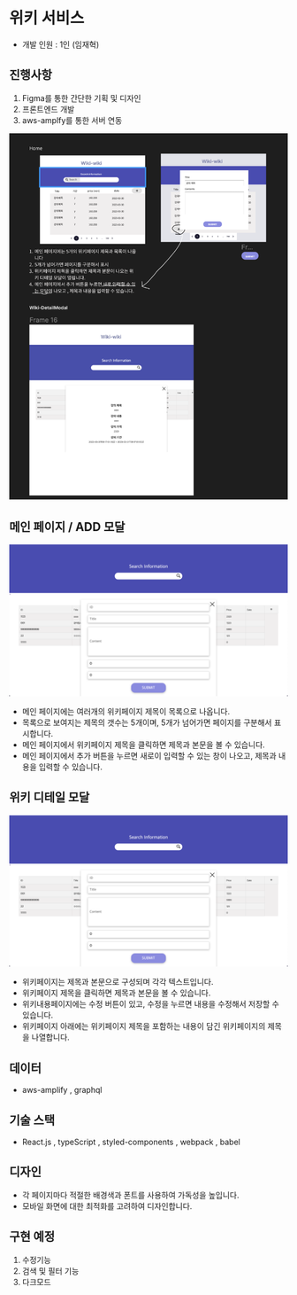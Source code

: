 # 위키 서비스

- 개발 인원 : 1인 (임재혁)

## 진행사항
1. Figma를 통한 간단한 기획 및 디자인
2. 프론트엔드 개발
3. aws-amplfy를 통한 서버 연동

  <img width="642" alt="image" src="https://github.com/Jaehyuksssss/wiki-wiki/blob/master/public/Images/Figma.png?raw=true">


## 메인 페이지  / ADD 모달
  <img width="642" alt="image" src="https://github.com/Jaehyuksssss/wiki-wiki/blob/master/public/Images/ADDMODAL.png?raw=true">

- 메인 페이지에는 여러개의 위키페이지 제목이 목록으로 나옵니다.
- 목록으로 보여지는 제목의 갯수는 5개이며, 5개가 넘어가면 페이지를 구분해서 표시합니다.
- 메인 페이지에서 위키페이지 제목을 클릭하면 제목과 본문을 볼 수 있습니다.
- 메인 페이지에서 추가 버튼을 누르면 새로이 입력할 수 있는 창이 나오고, 제목과 내용을 입력할 수 있습니다.

## 위키 디테일 모달 
  <img width="642" alt="image" src="https://github.com/Jaehyuksssss/wiki-wiki/blob/master/public/Images/ADDMODAL.png?raw=true">

- 위키페이지는 제목과 본문으로 구성되며 각각 텍스트입니다.
- 위키페이지 제목을 클릭하면 제목과 본문을 볼 수 있습니다.
- 위키내용페이지에는 수정 버튼이 있고, 수정을 누르면 내용을 수정해서 저장할 수 있습니다.
- 위키페이지 아래에는 위키페이지 제목을 포함하는 내용이 담긴 위키페이지의 제목을 나열합니다.

## 데이터

- aws-amplify , graphql

## 기술 스택

- React.js , typeScript , styled-components , webpack , babel

## 디자인

- 각 페이지마다 적절한 배경색과 폰트를 사용하여 가독성을 높입니다.
- 모바일 화면에 대한 최적화를 고려하여 디자인합니다.

## 구현 예정
1. 수정기능
2. 검색 및 필터 기능
3. 다크모드
